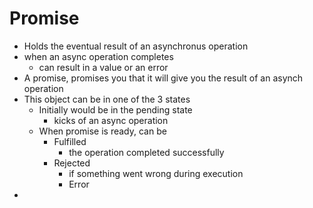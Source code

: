 # Promise
* Holds the eventual result of an asynchronus operation
* when an async operation completes
  * can result in a value or an error
* A promise, promises you that it will give you the result of an asynch operation
* This object can be in one of the 3 states
  * Initially would be in the pending state
    * kicks of an async operation
  * When promise is ready, can be
    * Fulfilled
      * the operation completed successfully
    * Rejected
      * if something went wrong during execution
      * Error
* 